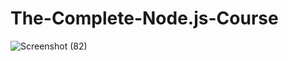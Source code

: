 # The-Complete-Node.js-Course
![Screenshot (82)](https://user-images.githubusercontent.com/49005530/212561975-8a5cdb25-4543-4c18-8ce0-a098e30f6310.png)

